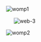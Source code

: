 ![womp1](https://github.com/user-attachments/assets/6110c2f4-e639-4c13-b928-3a225e03d8ef)

　 ![web-3](https://github.com/user-attachments/assets/306a631c-4fdc-4a98-bb7c-8147987d2875)

![womp2](https://github.com/user-attachments/assets/1b5342eb-8413-4c63-a7f9-0deaf86f7b81)


